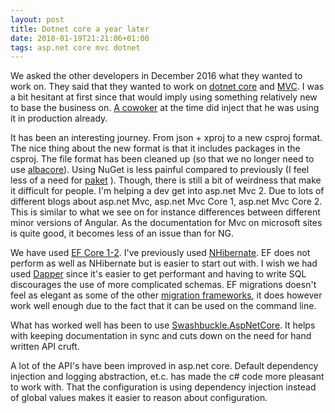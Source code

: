 ```yaml
---
layout: post
title: Dotnet core a year later
date: 2018-01-19T21:21:06+01:00
tags: asp.net core mvc dotnet
---
```


We asked the other developers in December 2016 what they wanted to work on. They said that they wanted to work on [dotnet core](https://github.com/dotnet/core/blob/master/release-notes/1.0/1.0.0.md) and [MVC](https://github.com/aspnet/Mvc). I was a bit hesitant at first since that would imply using something relatively new to base the business on. [A cowoker](https://github.com/tfsjohan) at the time did inject that he was using it in production already.

It has been an interesting journey. From json + xproj to a new csproj format. The nice thing about the new format is that it includes packages in the csproj. The file format has been cleaned up (so that we no longer need to use [albacore](http://assertfail.gewalli.se/2016/10/04/Common-csproj-issues-that-can-be-detected-automatically.html)). Using NuGet is less painful compared to previously (I feel less of a need for [paket](fsprojects.github.io/Paket/) ). Though, there is still a bit of weirdness that make it difficult for people. I'm helping a dev get into asp.net Mvc 2. Due to lots of different blogs about asp.net Mvc, asp.net Mvc Core 1, asp.net Mvc Core 2. This is similar to what we see on for instance differences between different minor versions of Angular. As the documentation for Mvc on microsoft sites is quite good, it becomes less of an issue than for NG.

We have used [EF Core 1-2](https://docs.microsoft.com/en-us/ef/core/). I've previously used [NHibernate](http://nhibernate.info/). EF does not perform as well as NHibernate but is easier to start out with. I wish we had used [Dapper](https://github.com/StackExchange/Dapper) since it's easier to get performant and having to write SQL discourages the use of more complicated schemas. EF migrations doesn't feel as elegant as some of the other [migration frameworks](https://github.com/fluentmigrator/fluentmigrator), it does however work well enough due to the fact that it can be used on the command line.

What has worked well has been to use [Swashbuckle.AspNetCore](https://github.com/domaindrivendev/Swashbuckle.AspNetCore). It helps with keeping documentation in sync and cuts down on the need for hand written API cruft. 

A lot of the API's have been improved in asp.net core. Default dependency injection and logging abstraction, et.c. has made the c# code more pleasant to work with. That the configuration is using dependency injection instead of global values makes it easier to reason about configuration. 
